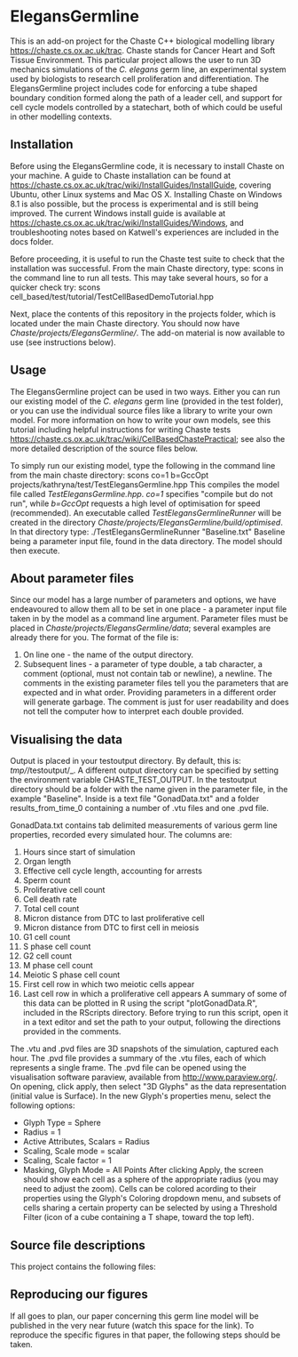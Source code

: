 # ElegansGermline
This is an add-on project for the Chaste C++ biological modelling library https://chaste.cs.ox.ac.uk/trac. Chaste stands for Cancer Heart and Soft Tissue Environment. This particular project allows the user to run 3D mechanics simulations of the _C. elegans_ germ line, an experimental system used by biologists to research cell proliferation and differentiation. The ElegansGermline project includes code for enforcing a tube shaped boundary condition formed along the path of a leader cell, and support for cell cycle models controlled by a statechart, both of which could be useful in other modelling contexts.

## Installation
Before using the ElegansGermline code, it is necessary to install Chaste on your machine. A guide to Chaste installation can be found at https://chaste.cs.ox.ac.uk/trac/wiki/InstallGuides/InstallGuide, covering Ubuntu, other Linux systems and Mac OS X. Installing Chaste on Windows 8.1 is also possible, but the process is experimental and is still being improved. The current Windows install guide is available at https://chaste.cs.ox.ac.uk/trac/wiki/InstallGuides/Windows, and troubleshooting notes based on Katwell's experiences are included in the docs folder. 

Before proceeding, it is useful to run the Chaste test suite to check that the installation was successful. From the main Chaste directory, type:
    scons
in the command line to run all tests. This may take several hours, so for a quicker check try:
    scons cell_based/test/tutorial/TestCellBasedDemoTutorial.hpp

Next, place the contents of this repository in the projects folder, which is located under the main Chaste directory. You should now have _Chaste/projects/ElegansGermline/_. The add-on material is now available to use (see instructions below).

## Usage
The ElegansGermline project can be used in two ways. Either you can run our existing model of the _C. elegans_ germ line (provided in the test folder), or you can use the individual source files like a library to write your own model. For more information on how to write your own models, see this tutorial including helpful instructions for writing Chaste tests https://chaste.cs.ox.ac.uk/trac/wiki/CellBasedChastePractical; see also the more detailed description of the source files below. 

To simply run our existing model, type the following in the command line from the main chaste directory:
    scons co=1 b=GccOpt projects/kathryna/test/TestElegansGermline.hpp
This compiles the model file called _TestElegansGermline.hpp_. _co=1_ specifies "compile but do not run", while _b=GccOpt_ requests a high level of optimisation for speed (recommended). An executable called _TestElegansGermlineRunner_ will be created in the directory _Chaste/projects/ElegansGermline/build/optimised_. In that directory type:
    ./TestElegansGermlineRunner "Baseline.txt"
Baseline being a parameter input file, found in the data directory. The model should then execute.

## About parameter files
Since our model has a large number of parameters and options, we have endeavoured to allow them all to be set in one place - a parameter input file taken in by the model as a command line argument. Parameter files must be placed in _Chaste/projects/ElegansGermline/data_; several examples are already there for you. The format of the file is:
1. On line one - the name of the output directory.
2. Subsequent lines - a parameter of type double, a tab character, a comment (optional, must not contain tab or newline), a newline.
The comments in the existing parameter files tell you the parameters that are expected and in what order. Providing parameters in a different order will generate garbage. The comment is just for user readability and does not tell the computer how to interpret each double provided.

## Visualising the data
Output is placed in your testoutput directory. By default, this is: _tmp/<your-username>_/testoutput/_. A different output directory can be specified by setting the environment variable CHASTE_TEST_OUTPUT. In the testoutput directory should be a folder with the name given in the parameter file, in the example "Baseline". Inside is a text file "GonadData.txt" and a folder results_from_time_0 containing a number of .vtu files and one .pvd file.

GonadData.txt contains tab delimited measurements of various germ line properties, recorded every simulated hour. The columns are:
1. Hours since start of simulation
2. Organ length
3. Effective cell cycle length, accounting for arrests
4. Sperm count
5. Proliferative cell count
6. Cell death rate
7. Total cell count
8. Micron distance from DTC to last proliferative cell
9. Micron distance from DTC to first cell in meiosis
10. G1 cell count
11. S phase cell count
12. G2 cell count
13. M phase cell count
14. Meiotic S phase cell count
15. First cell row in which two meiotic cells appear
16. Last cell row in which a proliferative cell appears
A summary of some of this data can be plotted in R using the script "plotGonadData.R", included in the RScripts directory. Before trying to run this script, open it in a text editor and set the path to your output, following the directions provided in the comments.

The .vtu and .pvd files are 3D snapshots of the simulation, captured each hour. The .pvd file provides a summary of the .vtu files, each of which represents a single frame. The .pvd file can be opened using the visualisation software paraview, available from http://www.paraview.org/. On opening, click apply, then select "3D Glyphs" as the data representation (initial value is Surface). In the new Glyph's properties menu, select the following options:
- Glyph Type = Sphere
- Radius = 1
- Active Attributes, Scalars = Radius
- Scaling, Scale mode = scalar
- Scaling, Scale factor = 1
- Masking, Glyph Mode = All Points
After clicking Apply, the screen should show each cell as a sphere of the appropriate radius (you may need to adjust the zoom). Cells can be colored acording to their properties using the Glyph's Coloring dropdown menu, and subsets of cells sharing a certain property can be selected by using a Threshold Filter (icon of a cube containing a T shape, toward the top left).


## Source file descriptions
This project contains the following files:


## Reproducing our figures
If all goes to plan, our paper concerning this germ line model will be published in the very near future (watch this space for the link). To reproduce the specific figures in that paper, the following steps should be taken.

